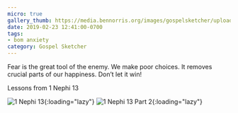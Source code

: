 ```yaml
---
micro: true
gallery_thumb: https://media.bennorris.org/images/gospelsketcher/uploads/2019/902e75c874.jpg
date: 2019-02-23 12:41:00-0700
tags:
- bom anxiety
category: Gospel Sketcher
---
```


Fear is the great tool of the enemy. We make poor choices. It removes crucial parts of our happiness. Don’t let it win!

Lessons from 1 Nephi 13

![1 Nephi 13](https://media.bennorris.org/images/gospelsketcher/uploads/2019/902e75c874.jpg){:loading="lazy"} ![1 Nephi 13 Part 2](https://media.bennorris.org/images/gospelsketcher/uploads/2019/3b06f4faaf.jpg){:loading="lazy"}